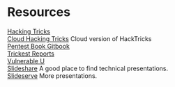 # Resources

[Hacking Tricks](https://book.hacktricks.xyz/welcome/readme) \
[Cloud Hacking Tricks](https://cloud.hacktricks.xyz/pentesting-cloud/pentesting-cloud-methodology) Cloud version of HackTricks \
[Pentest Book Gitbook](https://pentestbook.six2dez.com) \
[Trickest Reports](https://trickest.com/reports/) \
[Vulnerable U](https://vulnu.mattjay.com) \
[Slideshare](https://www.slideshare.net) A good place to find technical presentations. \
[Slideserve](https://www.slideserve.com) More presentations.
